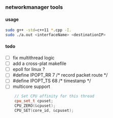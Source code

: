 ### networkmanager tools

#### usage
```bash
sudo g++ -std=c++11 *.cpp -I.
sudo ./a.out <interfaceName> <destinationIP>
```

#### todo
- [ ] fix multithread logic
- [ ] add a cross-plat makefile
- [ ] epoll for linux ?
- [ ] #define IPOPT_RR  7     /* record packet route */
- [ ] #define IPOPT_TS  68    /* timestamp */
- [ ] multicore support
```C++
    // Set CPU affinity for this thread
    cpu_set_t cpuset;
    CPU_ZERO(&cpuset);
    CPU_SET(core_id, &cpuset);
```
